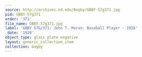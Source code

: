 ```yaml
---
source: http://archives.nd.edu/Bagby/GBBY-57g371.jpg
pid: GBBY-57g371
order: '371'
file_name: GBBY-57g371.jpg
label: 'GBBY 57G/371: John T. Moran: Baseball Player - 1928'
_date: '1928'
object_type: glass plate negative
layout: generic_collection_item
collection: bagby
---
```

